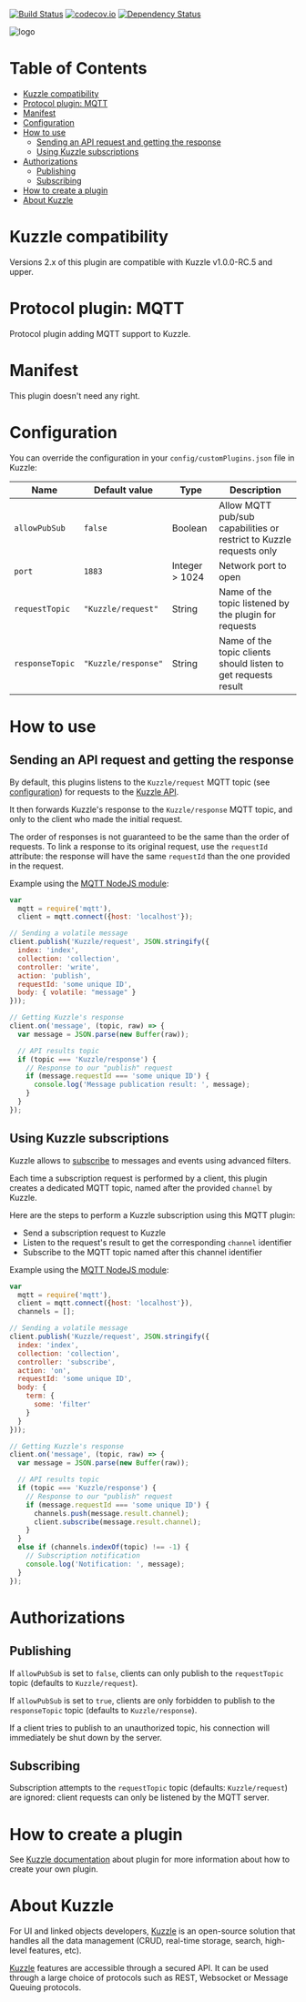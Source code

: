 [![Build Status](https://travis-ci.org/kuzzleio/kuzzle-plugin-mqtt.svg?branch=master)](https://travis-ci.org/kuzzleio/kuzzle-plugin-mqtt) [![codecov.io](http://codecov.io/github/kuzzleio/kuzzle-plugin-mqtt/coverage.svg?branch=master)](http://codecov.io/github/kuzzleio/kuzzle-plugin-mqtt?branch=master) [![Dependency Status](https://david-dm.org/kuzzleio/kuzzle-plugin-mqtt.svg)](https://david-dm.org/kuzzleio/kuzzle-plugin-mqtt)

![logo](https://camo.githubusercontent.com/e40bd0387af8440d3276c9fdea60650d9f787482/687474703a2f2f6b757a7a6c652e696f2f67756964652f696d616765732f6b757a7a6c652e737667)

# Table of Contents

- [Kuzzle compatibility](#kuzzle-compatibility)
- [Protocol plugin: MQTT](#protocol-plugin-mqtt)
- [Manifest](#manifest)
- [Configuration](#configuration)
- [How to use](#how-to-use)
  - [Sending an API request and getting the response](#sending-an-api-request-and-getting-the-response)
  - [Using Kuzzle subscriptions](#using-kuzzle-subscriptions)
- [Authorizations](#authorizations)
  - [Publishing](#publishing)
  - [Subscribing](#subscribing)
- [How to create a plugin](#how-to-create-a-plugin)
- [About Kuzzle](#about-kuzzle)


# Kuzzle compatibility

Versions 2.x of this plugin are compatible with Kuzzle v1.0.0-RC.5 and upper.

# Protocol plugin: MQTT

Protocol plugin adding MQTT support to Kuzzle.

# Manifest

This plugin doesn't need any right.

# Configuration

You can override the configuration in your `config/customPlugins.json` file in Kuzzle:

| Name | Default value | Type | Description                 |
|------|---------------|-----------|-----------------------------|
| ``allowPubSub`` | `false` | Boolean | Allow MQTT pub/sub capabilities or restrict to Kuzzle requests only | 
| ``port`` | ``1883`` | Integer > 1024 | Network port to open |
| ``requestTopic`` | ``"Kuzzle/request"`` | String | Name of the topic listened by the plugin for requests |
| ``responseTopic`` | ``"Kuzzle/response"`` | String | Name of the topic clients should listen to get requests result |

# How to use

## Sending an API request and getting the response

By default, this plugins listens to the `Kuzzle/request` MQTT topic (see [configuration](#configuration)) for requests to the [Kuzzle API](http://kuzzle.io/api-reference/).

It then forwards Kuzzle's response to the `Kuzzle/response` MQTT topic, and only to the client who made the initial request.

The order of responses is not guaranteed to be the same than the order of requests.
To link a response to its original request, use the `requestId` attribute: the response will have the same `requestId` than the one provided in the request.

Example using the [MQTT NodeJS module](https://www.npmjs.com/package/mqtt):

```js
var
  mqtt = require('mqtt'),
  client = mqtt.connect({host: 'localhost'});

// Sending a volatile message
client.publish('Kuzzle/request', JSON.stringify({
  index: 'index',
  collection: 'collection',
  controller: 'write',
  action: 'publish',
  requestId: 'some unique ID',
  body: { volatile: "message" }
}));

// Getting Kuzzle's response
client.on('message', (topic, raw) => {
  var message = JSON.parse(new Buffer(raw));

  // API results topic
  if (topic === 'Kuzzle/response') {
    // Response to our "publish" request
    if (message.requestId === 'some unique ID') {
      console.log('Message publication result: ', message);
    }
  }
});
```

## Using Kuzzle subscriptions

Kuzzle allows to [subscribe](http://kuzzle.io/api-reference/#on) to messages and events using advanced filters.

Each time a subscription request is performed by a client, this plugin creates a dedicated MQTT topic, named after the provided `channel` by Kuzzle.

Here are the steps to perform a Kuzzle subscription using this MQTT plugin:

* Send a subscription request to Kuzzle
* Listen to the request's result to get the corresponding `channel` identifier
* Subscribe to the MQTT topic named after this channel identifier

Example using the [MQTT NodeJS module](https://www.npmjs.com/package/mqtt):

```js
var
  mqtt = require('mqtt'),
  client = mqtt.connect({host: 'localhost'}),
  channels = [];

// Sending a volatile message
client.publish('Kuzzle/request', JSON.stringify({
  index: 'index',
  collection: 'collection',
  controller: 'subscribe',
  action: 'on',
  requestId: 'some unique ID',
  body: {
    term: {
      some: 'filter'
    }
  }
}));

// Getting Kuzzle's response
client.on('message', (topic, raw) => {
  var message = JSON.parse(new Buffer(raw));

  // API results topic
  if (topic === 'Kuzzle/response') {
    // Response to our "publish" request
    if (message.requestId === 'some unique ID') {
      channels.push(message.result.channel);
      client.subscribe(message.result.channel);
    }
  }
  else if (channels.indexOf(topic) !== -1) {
    // Subscription notification
    console.log('Notification: ', message);
  }
});
```

# Authorizations

## Publishing

If ``allowPubSub`` is set to `false`, clients can only publish to the `requestTopic` topic (defaults to `Kuzzle/request`).

If `allowPubSub` is set to `true`, clients are only forbidden to publish to the `responseTopic` topic (defaults to `Kuzzle/response`).

If a client tries to publish to an unauthorized topic, his connection will immediately be shut down by the server.

## Subscribing

Subscription attempts to the ``requestTopic`` topic (defaults: `Kuzzle/request`) are ignored: client requests can only be listened by the MQTT server.


# How to create a plugin

See [Kuzzle documentation](http://kuzzle.io/guide/#plugins) about plugin for more information about how to create your own plugin.

# About Kuzzle

For UI and linked objects developers, [Kuzzle](https://github.com/kuzzleio/kuzzle) is an open-source solution that handles all the data management
(CRUD, real-time storage, search, high-level features, etc).

[Kuzzle](https://github.com/kuzzleio/kuzzle) features are accessible through a secured API. It can be used through a large choice of protocols such as REST, Websocket or Message Queuing protocols.
